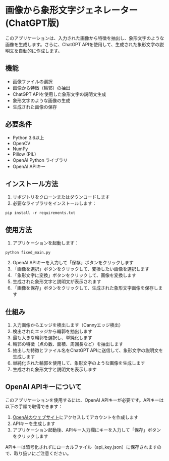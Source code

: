 # 画像から象形文字ジェネレーター (ChatGPT版)

このアプリケーションは、入力された画像から特徴を抽出し、象形文字のような画像を生成します。さらに、ChatGPT APIを使用して、生成された象形文字の説明文を自動的に作成します。

## 機能

- 画像ファイルの選択
- 画像から特徴（輪郭）の抽出
- ChatGPT APIを使用した象形文字の説明文生成
- 象形文字のような画像の生成
- 生成された画像の保存

## 必要条件

- Python 3.6以上
- OpenCV
- NumPy
- Pillow (PIL)
- OpenAI Python ライブラリ
- OpenAI APIキー

## インストール方法

1. リポジトリをクローンまたはダウンロードします
2. 必要なライブラリをインストールします：

```
pip install -r requirements.txt
```

## 使用方法

1. アプリケーションを起動します：

```
python fixed_main.py
```

2. OpenAI APIキーを入力して「保存」ボタンをクリックします
3. 「画像を選択」ボタンをクリックして、変換したい画像を選択します
4. 「象形文字に変換」ボタンをクリックして、画像を変換します
5. 生成された象形文字と説明文が表示されます
6. 「画像を保存」ボタンをクリックして、生成された象形文字画像を保存します

## 仕組み

1. 入力画像からエッジを検出します（Cannyエッジ検出）
2. 検出されたエッジから輪郭を抽出します
3. 最も大きな輪郭を選択し、単純化します
4. 輪郭の特徴（点の数、面積、周囲長など）を抽出します
5. 抽出した特徴とファイル名をChatGPT APIに送信して、象形文字の説明文を生成します
6. 単純化された輪郭を使用して、象形文字のような画像を生成します
7. 生成された象形文字と説明文を表示します

## OpenAI APIキーについて

このアプリケーションを使用するには、OpenAI APIキーが必要です。APIキーは以下の手順で取得できます：

1. [OpenAIのウェブサイト](https://platform.openai.com/)にアクセスしてアカウントを作成します
2. APIキーを生成します
3. アプリケーション起動後、APIキー入力欄にキーを入力して「保存」ボタンをクリックします

APIキーは暗号化されずにローカルファイル（api_key.json）に保存されますので、取り扱いにご注意ください。